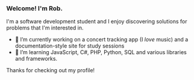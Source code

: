 ### Welcome! I'm Rob. 

I'm a software development student and I enjoy discovering solutions for problems that I'm interested in. 

- 🔭 I’m currently working on a concert tracking app (I *love* music) and a documentation-style site for study sessions 
- 🌱 I’m learning JavaScript, C#, PHP, Python, SQL and various libraries and frameworks.

Thanks for checking out my profile!

<!--
**robkumarrr/robkumarrr** is a ✨ _special_ ✨ repository because its `README.md` (this file) appears on your GitHub profile.

Here are some ideas to get you started:

- 🔭 I’m currently working on ...
- 🌱 I’m currently learning ...
- 👯 I’m looking to collaborate on ...
- 🤔 I’m looking for help with ...
- 💬 Ask me about ...
- 📫 How to reach me: ...
- 😄 Pronouns: ...
- ⚡ Fun fact: ...
-->
